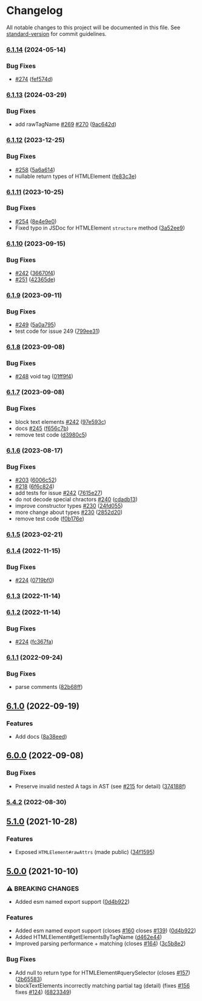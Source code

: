 # Changelog

All notable changes to this project will be documented in this file. See [standard-version](https://github.com/conventional-changelog/standard-version) for commit guidelines.

### [6.1.14](https://github.com/taoqf/node-fast-html-parser/compare/v6.1.13...v6.1.14) (2024-05-14)


### Bug Fixes

* [#274](https://github.com/taoqf/node-fast-html-parser/issues/274) ([fef574d](https://github.com/taoqf/node-fast-html-parser/commit/fef574da98ce224980ce6fb9f9ea033d3331a161))

### [6.1.13](https://github.com/taoqf/node-fast-html-parser/compare/v6.1.12...v6.1.13) (2024-03-29)


### Bug Fixes

* add rawTagName [#269](https://github.com/taoqf/node-fast-html-parser/issues/269) [#270](https://github.com/taoqf/node-fast-html-parser/issues/270) ([9ac642d](https://github.com/taoqf/node-fast-html-parser/commit/9ac642d7b6a97c84fd4471b8eaa0bd9debf5e325))

### [6.1.12](https://github.com/taoqf/node-fast-html-parser/compare/v6.1.11...v6.1.12) (2023-12-25)


### Bug Fixes

* [#258](https://github.com/taoqf/node-fast-html-parser/issues/258) ([5a6a614](https://github.com/taoqf/node-fast-html-parser/commit/5a6a61489a62264221dde5e8f76a5d35b18d17bd))
* nullable return types of HTMLElement ([fe83c3e](https://github.com/taoqf/node-fast-html-parser/commit/fe83c3ee405b2fd973a9d46e4b2ff40f68a5471f))

### [6.1.11](https://github.com/taoqf/node-fast-html-parser/compare/v6.1.10...v6.1.11) (2023-10-25)


### Bug Fixes

* [#254](https://github.com/taoqf/node-fast-html-parser/issues/254) ([8e4e9e0](https://github.com/taoqf/node-fast-html-parser/commit/8e4e9e0a13796ed9a39ebb930b0ee5e55b578b82))
* Fixed typo in JSDoc for HTMLElement `structure` method ([3a52ee9](https://github.com/taoqf/node-fast-html-parser/commit/3a52ee97463d8ab1f35ef7c0f08d3696bc38e5c4))

### [6.1.10](https://github.com/taoqf/node-fast-html-parser/compare/v6.1.9...v6.1.10) (2023-09-15)


### Bug Fixes

* [#242](https://github.com/taoqf/node-fast-html-parser/issues/242) ([36670f4](https://github.com/taoqf/node-fast-html-parser/commit/36670f4bb15f18b3cdfec0484f67c4cb891f1e79))
* [#251](https://github.com/taoqf/node-fast-html-parser/issues/251) ([42365de](https://github.com/taoqf/node-fast-html-parser/commit/42365dee6b28da5ab4017508b1ba15be503f001e))

### [6.1.9](https://github.com/taoqf/node-fast-html-parser/compare/v6.1.8...v6.1.9) (2023-09-11)


### Bug Fixes

* [#249](https://github.com/taoqf/node-fast-html-parser/issues/249) ([5a0a795](https://github.com/taoqf/node-fast-html-parser/commit/5a0a79573d51da9eccf6d13647413447eba413b1))
* test code for issue 249 ([799ee31](https://github.com/taoqf/node-fast-html-parser/commit/799ee31155a0635955b0a85e3d21ec4967223a25))

### [6.1.8](https://github.com/taoqf/node-fast-html-parser/compare/v6.1.7...v6.1.8) (2023-09-08)


### Bug Fixes

* [#248](https://github.com/taoqf/node-fast-html-parser/issues/248) void tag ([01ff9f4](https://github.com/taoqf/node-fast-html-parser/commit/01ff9f41e416d0ef0c47bc40c282d6aeb405e100))

### [6.1.7](https://github.com/taoqf/node-fast-html-parser/compare/v6.1.6...v6.1.7) (2023-09-08)


### Bug Fixes

* block text elements [#242](https://github.com/taoqf/node-fast-html-parser/issues/242) ([97e593c](https://github.com/taoqf/node-fast-html-parser/commit/97e593c2bdefbfefd35c2c9ccaef914517d60fe7))
* docs [#245](https://github.com/taoqf/node-fast-html-parser/issues/245) ([f656c7b](https://github.com/taoqf/node-fast-html-parser/commit/f656c7b2de2a62a9a363f797c6f03a2477e7312e))
* remove test code ([d3980c5](https://github.com/taoqf/node-fast-html-parser/commit/d3980c5fb7744d6fda4b270619bb581a19a4cb18))

### [6.1.6](https://github.com/taoqf/node-fast-html-parser/compare/v6.1.5...v6.1.6) (2023-08-17)


### Bug Fixes

* [#203](https://github.com/taoqf/node-fast-html-parser/issues/203) ([6006c52](https://github.com/taoqf/node-fast-html-parser/commit/6006c52c20e6c3c07405c808c8d81fa78425e794))
* [#218](https://github.com/taoqf/node-fast-html-parser/issues/218) ([6f6c824](https://github.com/taoqf/node-fast-html-parser/commit/6f6c824df54fa53af47956048b42ea47cd3b53bf))
* add tests for issue [#242](https://github.com/taoqf/node-fast-html-parser/issues/242) ([7615e27](https://github.com/taoqf/node-fast-html-parser/commit/7615e27e3eea47142beff11101d293c4f93cb6ce))
* do not decode special chractors [#240](https://github.com/taoqf/node-fast-html-parser/issues/240) ([cdadb13](https://github.com/taoqf/node-fast-html-parser/commit/cdadb132f681ca587d17df991d09ff8d22997f4e))
* improve constructor types [#230](https://github.com/taoqf/node-fast-html-parser/issues/230) ([24fd055](https://github.com/taoqf/node-fast-html-parser/commit/24fd055913125a964cb5aa61330376274c938035))
* more change about types [#230](https://github.com/taoqf/node-fast-html-parser/issues/230) ([2852d20](https://github.com/taoqf/node-fast-html-parser/commit/2852d20f865dc18a8dc6727d5b5e586282e7d50d))
* remove test code ([f0b176e](https://github.com/taoqf/node-fast-html-parser/commit/f0b176eb1ba5b5bc162744a37adcd18d3d64a515))

### [6.1.5](https://github.com/taoqf/node-fast-html-parser/compare/v6.1.4...v6.1.5) (2023-02-21)

### [6.1.4](https://github.com/taoqf/node-fast-html-parser/compare/v6.1.3...v6.1.4) (2022-11-15)


### Bug Fixes

* [#224](https://github.com/taoqf/node-fast-html-parser/issues/224) ([0719bf0](https://github.com/taoqf/node-fast-html-parser/commit/0719bf031c3fec51611f9dff922f46bfe4acb060))

### [6.1.3](https://github.com/taoqf/node-fast-html-parser/compare/v6.1.2...v6.1.3) (2022-11-14)

### [6.1.2](https://github.com/taoqf/node-fast-html-parser/compare/v6.1.1...v6.1.2) (2022-11-14)


### Bug Fixes

* [#224](https://github.com/taoqf/node-fast-html-parser/issues/224) ([fc367fa](https://github.com/taoqf/node-fast-html-parser/commit/fc367fa294d72794a0dea49edbd986d527a6314b))

### [6.1.1](https://github.com/taoqf/node-fast-html-parser/compare/v6.1.0...v6.1.1) (2022-09-24)


### Bug Fixes

* parse comments ([82b68ff](https://github.com/taoqf/node-fast-html-parser/commit/82b68ff9eb944e0c55ca2e0ea13fb714e2004803))

## [6.1.0](https://github.com/taoqf/node-fast-html-parser/compare/v6.0.0...v6.1.0) (2022-09-19)


### Features

* Add docs ([8a38eed](https://github.com/taoqf/node-fast-html-parser/commit/8a38eedab6b20906ee89dea86c4271960afbad2d))

## [6.0.0](https://github.com/taoqf/node-fast-html-parser/compare/v5.4.2-0...v6.0.0) (2022-09-08)


### Bug Fixes

* Preserve invalid nested A tags in AST (see [#215](https://github.com/taoqf/node-fast-html-parser/issues/215) for detail) ([374188f](https://github.com/taoqf/node-fast-html-parser/commit/374188f1c6d6c6d0567348b8e8d20957f5a93fb8))

### [5.4.2](https://github.com/taoqf/node-fast-html-parser/compare/v5.4.2-0...v5.4.2) (2022-08-30)

## [5.1.0](https://github.com/taoqf/node-fast-html-parser/compare/v4.1.5...v5.1.0) (2021-10-28)

### Features

* Exposed `HTMLElement#rawAttrs` (made public) ([34f1595](https://github.com/taoqf/node-fast-html-parser/commit/34f1595756c0974b6ae7ef5755a615f09e421f32))

## [5.0.0](https://github.com/taoqf/node-fast-html-parser/compare/v4.1.5...v5.0.0) (2021-10-10)


### ⚠ BREAKING CHANGES

* Added esm named export support ([0d4b922](https://github.com/taoqf/node-fast-html-parser/commit/0d4b922eefd6210fe802991e464b21b0c69d5f63))

### Features

* Added esm named export support (closes [#160](https://github.com/taoqf/node-fast-html-parser/issues/160) closes [#139](https://github.com/taoqf/node-fast-html-parser/issues/139)) ([0d4b922](https://github.com/taoqf/node-fast-html-parser/commit/0d4b922eefd6210fe802991e464b21b0c69d5f63))
* Added HTMLElement#getElementsByTagName ([d462e44](https://github.com/taoqf/node-fast-html-parser/commit/d462e449e7ebb00a5a43fb574133681ad5a62475))
* Improved parsing performance + matching (closes [#164](https://github.com/taoqf/node-fast-html-parser/issues/164)) ([3c5b8e2](https://github.com/taoqf/node-fast-html-parser/commit/3c5b8e2a9104b01a8ca899a7970507463e42adaf))


### Bug Fixes

* Add null to return type for HTMLElement#querySelector (closes [#157](https://github.com/taoqf/node-fast-html-parser/issues/157)) ([2b65583](https://github.com/taoqf/node-fast-html-parser/commit/2b655839bd3868c41fb19cae5786ca097565bc7f))
* blockTextElements incorrectly matching partial tag (detail) (fixes [#156](https://github.com/taoqf/node-fast-html-parser/issues/156) fixes [#124](https://github.com/taoqf/node-fast-html-parser/issues/124)) ([6823349](https://github.com/taoqf/node-fast-html-parser/commit/6823349fdf1809c7484c70d948aa24930ef4983f))
